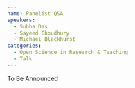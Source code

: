 ```yaml
---
name: Panelist Q&A
speakers:
  - Subha Das
  - Sayeed Choudhury
  - Michael Blackhurst
categories:
  - Open Science in Research & Teaching
  - Talk
---
```


To Be Announced
